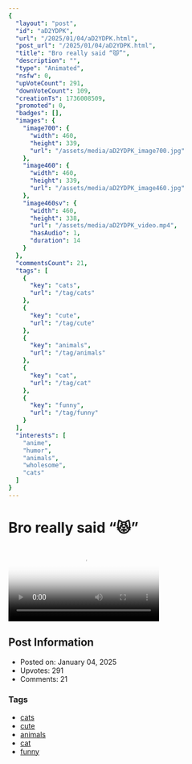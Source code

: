 ```yaml
---
{
  "layout": "post",
  "id": "aD2YDPK",
  "url": "/2025/01/04/aD2YDPK.html",
  "post_url": "/2025/01/04/aD2YDPK.html",
  "title": "Bro really said “😾”",
  "description": "",
  "type": "Animated",
  "nsfw": 0,
  "upVoteCount": 291,
  "downVoteCount": 109,
  "creationTs": 1736008509,
  "promoted": 0,
  "badges": [],
  "images": {
    "image700": {
      "width": 460,
      "height": 339,
      "url": "/assets/media/aD2YDPK_image700.jpg"
    },
    "image460": {
      "width": 460,
      "height": 339,
      "url": "/assets/media/aD2YDPK_image460.jpg"
    },
    "image460sv": {
      "width": 460,
      "height": 338,
      "url": "/assets/media/aD2YDPK_video.mp4",
      "hasAudio": 1,
      "duration": 14
    }
  },
  "commentsCount": 21,
  "tags": [
    {
      "key": "cats",
      "url": "/tag/cats"
    },
    {
      "key": "cute",
      "url": "/tag/cute"
    },
    {
      "key": "animals",
      "url": "/tag/animals"
    },
    {
      "key": "cat",
      "url": "/tag/cat"
    },
    {
      "key": "funny",
      "url": "/tag/funny"
    }
  ],
  "interests": [
    "anime",
    "humor",
    "animals",
    "wholesome",
    "cats"
  ]
}
---
```


# Bro really said “😾”

<video controls playsinline loop poster="/assets/media/aD2YDPK_image460.jpg">
  <source src="/assets/media/aD2YDPK_video.mp4" type="video/mp4">
  Your browser does not support the video tag.
</video>

## Post Information

- Posted on: January 04, 2025
- Upvotes: 291
- Comments: 21

### Tags

- [cats](/tag/cats)
- [cute](/tag/cute)
- [animals](/tag/animals)
- [cat](/tag/cat)
- [funny](/tag/funny)
